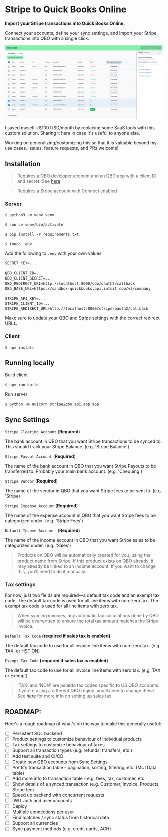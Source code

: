 # Stripe to Quick Books Online

**Import your Stripe transactions into Quick Books Online.**

Connect your accounts, define your sync settings, and import your Stripe transactions into QBO with a single click.

![screenshot](screenshot.png)

I saved myself ~$100 USD/month by replacing some SaaS tools with this custom solution. Sharing it here in case it's useful to anyone else.

Working on generalizing/customizing this so that it is valuable beyond my use cases. Issues, feature requests, and PRs welcome!

## Installation

> Requires a QBO developer account and an QBO app with a client ID and secret. See [here](https://developer.intuit.com/app/developer/qbo/docs/develop/authentication-and-authorization/oauth-2.0)

> Requires a Stripe account with Connect enabled

### Server

`$ python3 -m venv venv`

`$ source venv/bin/activate`

`$ pip install -r requirements.txt`

`$ touch .env`

Add the following to `.env` with your own values:

```
SECRET_KEY=...

QBO_CLIENT_ID=...
QBO_CLIENT_SECRET=...
QBO_REDIRECT_URI=http://localhost:8000/qbo/oauth2/callback
QBO_BASE_URL=https://sandbox-quickbooks.api.intuit.com/v3/company

STRIPE_API_KEY=...
STRIPE_CLIENT_ID=...
STRIPE_REDIRECT_URL=http://localhost:8000/stripe/oauth2/callback
```

Make sure to update your QBO and Stripe settings with the correct redirect URLs.

### Client

`$ npm install`

## Running locally

Build client

`$ npm run build`

Run server

`$ python -m uvicorn stripe2qbo.api.app:app`

## Sync Settings

`Stripe Clearing Account` (**Required**)

The bank account in QBO that you want Stripe transactions to be synced to. This should track your Stripe Balance. (e.g. 'Stripe Balance')

`Stripe Payout Account` (**Required**)

The name of the bank account in QBO that you want Stripe Payouts to be transferred to. Probably your main bank account. (e.g. 'Chequing')

`Stripe Vendor` (**Required**)

The name of the vendor in QBO that you want Stripe fees to be sent to. (e.g. 'Stripe\)

`Stripe Expense Account` (**Required**)

The name of the expense account in QBO that you want Stripe fees to be categorized under. (e.g. 'Stripe Fees')

`Default Income Account ` (**Required**)

The name of the income account in QBO that you want Stripe sales to be categorized under. (e.g. 'Sales')

> Products on QBO will be automatically created for you, using the product name from Stripe. If this product exists on QBO already, it may already be linked to an income account. If you want to change this, you'll need to do it manually.

### Tax settings

For now, just two fields are required—a default tax code and an exempt tax code. The default tax code is used for all line items with non-zero tax. The exempt tax code is used for all line items with zero tax.

> When syncing invoices, any automatic tax calculations done by QBO will be overwritten to ensure the total tax amount matches the Stripe invoice.

`Default Tax Code` **(required if sales tax is enabled)**

The default tax code to use for all invoice line items with non-zero tax. (e.g. TAX, or HST ON)

`Exempt Tax Code` **(required if sales tax is enabled)**

The default tax code to use for all invoice line items with zero tax. (e.g. TAX or Exempt)

> 'TAX' and 'NON' are psuedo tax codes specific to US QBO accounts. If you're using a different QBO region, you'll need to change these. See [here](https://developer.intuit.com/app/developer/qbo/docs/develop/tutorials/transaction-tax-detail-entity-fields) for more info on setting up sales tax.

## ROADMAP:

Here's a rough roadmap of what's on the way to make this generally useful:

-   [ ] Persistent SQL backend
-   [ ] Product settings to customize behaviour of individual products
-   [ ] Tax settings to customize behaviour of taxes
-   [ ] Support all transaction types (e.g. refunds, transfers, etc.)
-   [ ] Add test suite and CI/CD
-   [ ] Create new QBO accounts from Sync Settings
-   [ ] Prettify transaction table - pagination, sorting, filtering, etc. (MUI Data table)
-   [ ] Add more info to transaction table - e.g. fees, tax, customer, etc.
-   [ ] Show details of a synced transaction (e.g. Customer, Invoice, Products, Stripe fee)
-   [ ] Speed up backend with concurrent requests
-   [ ] JWT auth and user accounts
-   [ ] Deploy
-   [ ] Multiple connections per user
-   [ ] Find matches / sync status from historical data
-   [ ] Support all currencies
-   [ ] Sync payment methods (e.g. credit cards, ACH)
